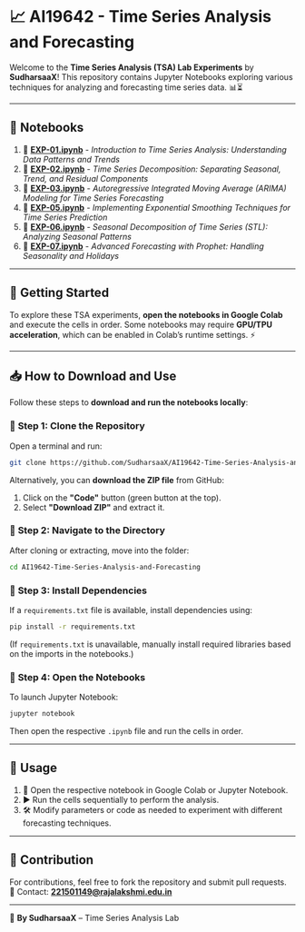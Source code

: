 # 📈 AI19642 - Time Series Analysis and Forecasting  

Welcome to the **Time Series Analysis (TSA) Lab Experiments** by **SudharsaaX**! This repository contains Jupyter Notebooks exploring various techniques for analyzing and forecasting time series data. 📊⏳  

---

## 📂 Notebooks  

1. 📘 **[EXP-01.ipynb](https://github.com/SudharsaaX/AI19642-Time-Series-Analysis-and-Forecasting/blob/main/EXP-01.ipynb)** - *Introduction to Time Series Analysis: Understanding Data Patterns and Trends*  
2. 📙 **[EXP-02.ipynb](https://github.com/SudharsaaX/AI19642-Time-Series-Analysis-and-Forecasting/blob/main/EXP-02.ipynb)** - *Time Series Decomposition: Separating Seasonal, Trend, and Residual Components*  
3. 📗 **[EXP-03.ipynb](https://github.com/SudharsaaX/AI19642-Time-Series-Analysis-and-Forecasting/blob/main/EXP-03.ipynb)** - *Autoregressive Integrated Moving Average (ARIMA) Modeling for Time Series Forecasting*  
4. 📕 **[EXP-05.ipynb](https://github.com/SudharsaaX/AI19642-Time-Series-Analysis-and-Forecasting/blob/main/EXP-05.ipynb)** - *Implementing Exponential Smoothing Techniques for Time Series Prediction*  
5. 📓 **[EXP-06.ipynb](https://github.com/SudharsaaX/AI19642-Time-Series-Analysis-and-Forecasting/blob/main/EXP-06.ipynb)** - *Seasonal Decomposition of Time Series (STL): Analyzing Seasonal Patterns*  
6. 📒 **[EXP-07.ipynb](https://github.com/SudharsaaX/AI19642-Time-Series-Analysis-and-Forecasting/blob/main/EXP-07.ipynb)** - *Advanced Forecasting with Prophet: Handling Seasonality and Holidays*  

---

## 🚀 Getting Started  

To explore these TSA experiments, **open the notebooks in Google Colab** and execute the cells in order. Some notebooks may require **GPU/TPU acceleration**, which can be enabled in Colab’s runtime settings. ⚡  

---

## 📥 How to Download and Use  

Follow these steps to **download and run the notebooks locally**:  

### 🔹 **Step 1: Clone the Repository**  

Open a terminal and run:  

```bash
git clone https://github.com/SudharsaaX/AI19642-Time-Series-Analysis-and-Forecasting.git

```

Alternatively, you can **download the ZIP file** from GitHub:  

1. Click on the **"Code"** button (green button at the top).  
2. Select **"Download ZIP"** and extract it.  

### 🔹 **Step 2: Navigate to the Directory**  

After cloning or extracting, move into the folder:  

```bash
cd AI19642-Time-Series-Analysis-and-Forecasting
```

### 🔹 **Step 3: Install Dependencies**  

If a `requirements.txt` file is available, install dependencies using:  

```bash
pip install -r requirements.txt
```

(If `requirements.txt` is unavailable, manually install required libraries based on the imports in the notebooks.)  

### 🔹 **Step 4: Open the Notebooks**  

To launch Jupyter Notebook:  

```bash
jupyter notebook
```

Then open the respective `.ipynb` file and run the cells in order.  

---

## 🎯 Usage  

1. 🔗 Open the respective notebook in Google Colab or Jupyter Notebook.  
2. ▶️ Run the cells sequentially to perform the analysis.  
3. 🛠 Modify parameters or code as needed to experiment with different forecasting techniques.  

---

## 🤝 Contribution  

For contributions, feel free to fork the repository and submit pull requests.  
📧 Contact: **221501149@rajalakshmi.edu.in**  

---

🚀 **By SudharsaaX** – Time Series Analysis Lab  
